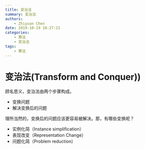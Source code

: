 ```yaml
---
title: 变治法
summary: 变治法
authors:
    - Zhiyuan Chen
date: 2019-10-19 18:27:21
categories:
    - 算法
    - 变治法
tags:
    - 算法
---
```


# 变治法(Transform and Conquer))

顾名思义，变治法由两个步骤构成。

+ 变换问题
+ 解决变换后的问题

理所当然的，变换后的问题应该更容易被解决。那，有哪些变换呢？

+ 实例化简（Instance simplification）
+ 表现改变（Representation Change）
+ 问题化简（Problem reduction）


